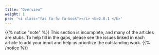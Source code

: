 ```yaml
---
title: "Overview"
weight: 1
pre: '<i class="fas fa-fw fa-book"></i> <b>2.0.1 </b>'
---
```


{{% notice "note" %}}
This section is incomplete, and many of the articles are stubs. To help fill in
the gaps, please see the issues linked in each article to add your input and
help us prioritize the outstanding work.
{{% /notice %}}

